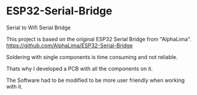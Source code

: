 # ESP32-Serial-Bridge
Serial to Wifi Serial Bridge

This project is based on the original ESP32 Serial Bridge from "AlphaLima".
https://github.com/AlphaLima/ESP32-Serial-Bridge

Soldering with single components is time consuming and not reliable.

Thats why I developed a PCB with all the components on it.

The Software had to be modified to be more user friendly when working with it.



